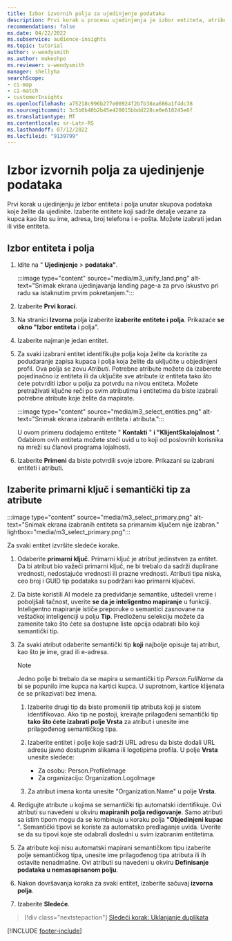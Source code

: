 ```yaml
---
title: Izbor izvornih polja za ujedinjenje podataka
description: Prvi korak u procesu ujedinjenja je izbor entiteta, atributa, primarnih ključeva i semantičkih tipova za mapiranje podataka u objedinjeni profil korisnika.
recommendations: false
ms.date: 04/22/2022
ms.subservice: audience-insights
ms.topic: tutorial
author: v-wendysmith
ms.author: mukeshpo
ms.reviewer: v-wendysmith
manager: shellyha
searchScope:
- ci-map
- ci-match
- customerInsights
ms.openlocfilehash: a75218c996b277e00924f2b7b38ea686a1f4dc38
ms.sourcegitcommit: 3c5b0b40b2b45e420015bbdd228ce0e610245e6f
ms.translationtype: MT
ms.contentlocale: sr-Latn-RS
ms.lasthandoff: 07/12/2022
ms.locfileid: "9139799"
---
```

# <a name="select-source-fields-for-data-unification"></a>Izbor izvornih polja za ujedinjenje podataka

Prvi korak u ujedinjenju je izbor entiteta i polja unutar skupova podataka koje želite da ujedinite. Izaberite entitete koji sadrže detalje vezane za kupca kao što su ime, adresa, broj telefona i e-pošta. Možete izabrati jedan ili više entiteta.

## <a name="select-entities-and-fields"></a>Izbor entiteta i polja

1. Idite na " **Ujedinjenje** > **podataka"**.

   :::image type="content" source="media/m3_unify_land.png" alt-text="Snimak ekrana ujedinjavanja landing page-a za prvo iskustvo pri radu sa istaknutim prvim pokretanjem.":::

1. Izaberite **Prvi koraci**.

1. Na stranici **Izvorna** polja izaberite **izaberite entitete i polja**. Prikazaće **se okno "Izbor entiteta** i polja".

1. Izaberite najmanje jedan entitet.

1. Za svaki izabrani entitet identifikujte polja koja želite da koristite za podudaranje zapisa kupaca i polja koja želite da uključite u objedinjeni profil. Ova polja se zovu *Atributi*. Potrebne atribute možete da izaberete pojedinačno iz entiteta ili da uključite sve atribute iz entiteta tako što ćete potvrditi izbor u polju za potvrdu na nivou entiteta. Možete pretraživati ključne reči po svim atributima i entitetima da biste izabrali potrebne atribute koje želite da mapirate.

   :::image type="content" source="media/m3_select_entities.png" alt-text="Snimak ekrana izabranih entiteta i atributa.":::

   U ovom primeru dodajemo entitete " **Kontakti** " **i "KlijentSkalojalnost** ". Odabirom ovih entiteta možete steći uvid u to koji od poslovnih korisnika na mreži su članovi programa lojalnosti.

1. Izaberite **Primeni** da biste potvrdili svoje izbore. Prikazani su izabrani entiteti i atributi.

## <a name="select-primary-key-and-semantic-type-for-attributes"></a>Izaberite primarni ključ i semantički tip za atribute

   :::image type="content" source="media/m3_select_primary.png" alt-text="Snimak ekrana izabranih entiteta sa primarnim ključem nije izabran." lightbox="media/m3_select_primary.png":::

Za svaki entitet izvršite sledeće korake.

1. Odaberite **primarni ključ**. Primarni ključ je atribut jedinstven za entitet. Da bi atribut bio važeći primarni ključ, ne bi trebalo da sadrži duplirane vrednosti, nedostajuće vrednosti ili prazne vrednosti. Atributi tipa niska, ceo broj i GUID tip podataka su podržani kao primarni ključevi.

1. Da biste koristili AI modele za predviđanje semantike, uštedeli vreme i poboljšali tačnost, uverite **se da je inteligentno mapiranje** u funkciji. Inteligentno mapiranje ističe preporuke o semantici zasnovane na veštačkoj inteligenciji u polju **Tip**. Predloženu selekciju možete da zamenite tako što ćete sa dostupne liste opcija odabrati bilo koji semantički tip.

1. Za svaki atribut odaberite semantički tip **koji** najbolje opisuje taj atribut, kao što je ime, grad ili e-adresa.

   > [!NOTE]
   > Jedno polje bi trebalo da se mapira u semantički tip *Person.FullName* da bi se popunilo ime kupca na kartici kupca. U suprotnom, kartice klijenata će se prikazivati bez imena.

   1. Izaberite drugi tip da biste promenili tip atributa koji je sistem identifikovao. Ako tip ne postoji, kreirajte prilagođeni semantički tip **tako što ćete izabrati polje Vrsta** za atribut i unesite ime prilagođenog semantičkog tipa.

   1. Izaberite entitet i polje koje sadrži URL adresu da biste dodali URL adresu javno dostupnim slikama ili logotipima profila. U polje **Vrsta** unesite sledeće:
      - Za osobu: Person.ProfileImage
      - Za organizaciju: Organization.LogoImage

   1. Za atribut imena konta unesite "Organization.Name" u polje **Vrsta**.

1. Redigujte atribute u kojima se semantički tip automatski identifikuje. Ovi atributi su navedeni u okviru **mapiranih polja redigovanje**. Samo atributi sa istim tipom mogu da se kombinuju u koraku polja **"Objedinjeni kupac** ". Semantički tipovi se koriste za automatsko predlaganje uvida. Uverite se da su tipovi koje ste odabrali dosledni u svim izabranim entitetima.

1. Za atribute koji nisu automatski mapirani semantičkom tipu izaberite polje semantičkog tipa, unesite ime prilagođenog tipa atributa ili ih ostavite nenadmašne. Ovi atributi su navedeni u okviru **Definisanje podataka u nemasapisanom polju**.

1. Nakon dovršavanja koraka za svaki entitet, izaberite sačuvaj **izvorna polja**.

1. Izaberite **Sledeće**.

> [!div class="nextstepaction"]
> [Sledeći korak: Uklanjanje duplikata](remove-duplicates.md)

[!INCLUDE [footer-include](includes/footer-banner.md)]
